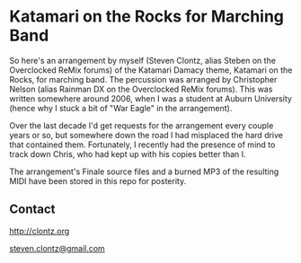 # Katamari on the Rocks for Marching Band

So here's an arrangement by myself (Steven Clontz, alias Steben on the Overclocked ReMix forums) of the Katamari Damacy theme, Katamari on the Rocks, for marching band. The percussion was arranged by Christopher Nelson (alias Rainman DX on the Overclocked ReMix forums). This was written somewhere around 2006, when I was a student at Auburn University (hence why I stuck a bit of "War Eagle" in the arrangement).

Over the last decade I'd get requests for the arrangement every couple years or so, but somewhere down the road I had misplaced the hard drive that contained them. Fortunately, I recently had the presence of mind to track down Chris, who had kept up with his copies better than I.

The arrangement's Finale source files and a burned MP3 of the resulting MIDI have been stored in this repo for posterity.

## Contact

<http://clontz.org>

<steven.clontz@gmail.com>
